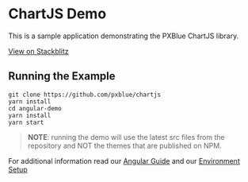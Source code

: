 # ChartJS Demo
This is a sample application demonstrating the PXBlue ChartJS library.

[View on Stackblitz](https://stackblitz.com/github/pxblue/chartjs/tree/master/demo-angular)

## Running the Example
```
git clone https://github.com/pxblue/chartjs
yarn install
cd angular-demo
yarn install
yarn start
```
> **NOTE**: running the demo will use the latest src files from the repository and NOT the themes that are published on NPM.

For additional information read our [Angular Guide](https://pxblue.github.io/development/frameworks-web/angular) and our [Environment Setup](https://pxblue.github.io/development/environment)